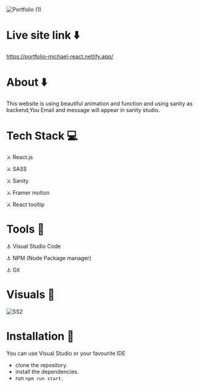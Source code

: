 ![Portfolio (1)](https://user-images.githubusercontent.com/93304640/156385024-4d854f9e-0fbc-4ef9-bd70-5187be76858d.png)

# Live site link ⬇️

https://portfolio-michael-react.netlify.app/

# About ⬇️

This website is using beautiful animation and function and using sanity as backend,You Email and message will appear in sanity studio.


# Tech Stack 💻

⚔️ React.js

⚔️ SASS

⚔️ Sanity

⚔️ Framer motion

⚔️ React tooltip

# Tools 🔧

⚓ Visual Studio Code

⚓ NPM (Node Package manager)

⚓ Git


# Visuals 🌻

![SS2](https://user-images.githubusercontent.com/93304640/156408696-b12c3f49-b45b-4359-92ad-954e84f69f28.png)

# Installation 🔏


You can use Visual Studio or your favourite IDE

- clone the repository.
- install the dependencies.
- run `npm run start`.
